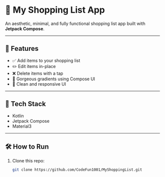# 🛒 My Shopping List App

An aesthetic, minimal, and fully functional shopping list app built with **Jetpack Compose**.

---

## 🚀 Features

- ✅ Add items to your shopping list
- ✏️ Edit items in-place
- ❌ Delete items with a tap
- 🌈 Gorgeous gradients using Compose UI
- 📱 Clean and responsive UI

---

## 🧠 Tech Stack

- Kotlin
- Jetpack Compose
- Material3

---

## 🛠️ How to Run

1. Clone this repo:
   ```bash
   git clone https://github.com/CodeFun1001/MyShoppingList.git
